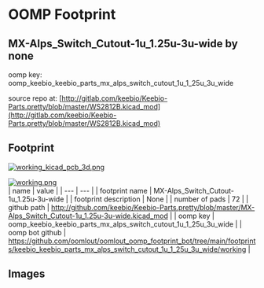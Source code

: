 # OOMP Footprint  
## MX-Alps_Switch_Cutout-1u_1.25u-3u-wide  by none  
  
oomp key: oomp_keebio_keebio_parts_mx_alps_switch_cutout_1u_1_25u_3u_wide  
  
source repo at: [http://gitlab.com/keebio/Keebio-Parts.pretty/blob/master/WS2812B.kicad_mod](http://gitlab.com/keebio/Keebio-Parts.pretty/blob/master/WS2812B.kicad_mod)  
## Footprint  
  
[![working_kicad_pcb_3d.png](working_kicad_pcb_3d_600.png)](working_kicad_pcb_3d.png)  
  
[![working.png](working_600.png)](working.png)  
| name | value | 
| --- | --- | 
| footprint name | MX-Alps_Switch_Cutout-1u_1.25u-3u-wide | 
| footprint description | None | 
| number of pads | 72 | 
| github path | http://github.com/keebio/Keebio-Parts.pretty/blob/master/MX-Alps_Switch_Cutout-1u_1.25u-3u-wide.kicad_mod | 
| oomp key | oomp_keebio_keebio_parts_mx_alps_switch_cutout_1u_1_25u_3u_wide | 
| oomp bot github | https://github.com/oomlout/oomlout_oomp_footprint_bot/tree/main/footprints/keebio_keebio_parts_mx_alps_switch_cutout_1u_1_25u_3u_wide/working | 
## Images  
